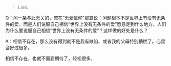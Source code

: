 > Link: 

Q：问一条与此无关的，您在“无爱信仰"那篇说：问题根本不是世界上有没有无条件的爱，而是人们说服自己相信“世界上没有无条件的爱”愿意走到什么地方。人们为什么要说服自己相信”世界上没有无条件的爱”？这样做的好处是什么？

A：相信不存在，那么没有得到就不是我有缺陷、或者我的父母特别糟糕了。心里会好过很多。

相信不存在，也就不需要期待了，轻松很多。